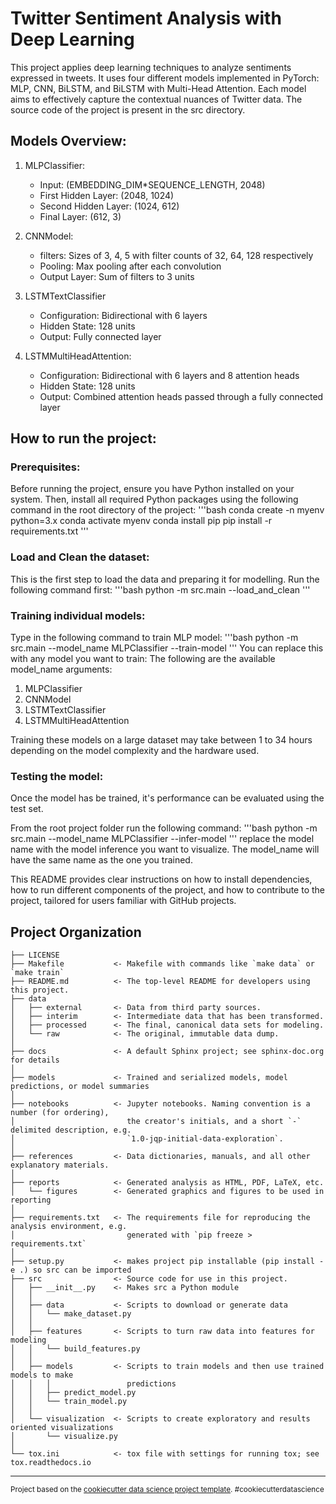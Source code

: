 Twitter Sentiment Analysis with Deep Learning
==============================

This project applies deep learning techniques to analyze sentiments expressed in tweets. It uses four different models implemented in PyTorch: MLP, CNN, BiLSTM, and BiLSTM with Multi-Head Attention. Each model aims to effectively capture the contextual nuances of Twitter data. The source code of the project is present in the src directory.

## Models Overview:

1. MLPClassifier:
    - Input: (EMBEDDING_DIM*SEQUENCE_LENGTH, 2048)
    - First Hidden Layer: (2048, 1024)
    - Second Hidden Layer: (1024, 612)
    - Final Layer: (612, 3)
2. CNNModel:
    - filters:  Sizes of 3, 4, 5 with filter counts of 32, 64, 128 respectively
    - Pooling: Max pooling after each convolution
    - Output Layer: Sum of filters to 3 units

3. LSTMTextClassifier
    - Configuration: Bidirectional with 6 layers
    - Hidden State: 128 units
    - Output: Fully connected layer

4. LSTMMultiHeadAttention:
    - Configuration: Bidirectional with 6 layers and 8 attention heads
    - Hidden State: 128 units
    - Output: Combined attention heads passed through a fully connected layer
   

## How to run the project:

### Prerequisites:
Before running the project, ensure you have Python installed on your system. Then, install all required Python packages using the following command in the root directory of the project:
'''bash
conda create -n myenv python=3.x
conda activate myenv
conda install pip
pip install -r requirements.txt
'''
### Load and Clean the dataset:

This is the first step to load the data and preparing it for modelling. Run the following command first:
'''bash
python -m src.main --load_and_clean
'''
### Training individual models:
Type in the following command to train MLP model:
'''bash
 python -m src.main --model_name MLPClassifier --train-model
'''
You can replace this with any model you want to train:
The following are the available model_name arguments:
1. MLPClassifier
2. CNNModel
3. LSTMTextClassifier
4. LSTMMultiHeadAttention

Training these models on a large dataset may take between 1 to 34 hours depending on the model complexity and the hardware used.

### Testing the model:

Once the model has be trained, it's performance can be evaluated using the test set. 

From the root project folder run the following command:
'''bash
 python -m src.main --model_name MLPClassifier --infer-model
'''
 replace the model name with the model inference you want to visualize. The model_name will have the same name as the one you trained.


This README provides clear instructions on how to install dependencies, how to run different components of the project, and how to contribute to the project, tailored for users familiar with GitHub projects.

Project Organization
------------

    ├── LICENSE
    ├── Makefile           <- Makefile with commands like `make data` or `make train`
    ├── README.md          <- The top-level README for developers using this project.
    ├── data
    │   ├── external       <- Data from third party sources.
    │   ├── interim        <- Intermediate data that has been transformed.
    │   ├── processed      <- The final, canonical data sets for modeling.
    │   └── raw            <- The original, immutable data dump.
    │
    ├── docs               <- A default Sphinx project; see sphinx-doc.org for details
    │
    ├── models             <- Trained and serialized models, model predictions, or model summaries
    │
    ├── notebooks          <- Jupyter notebooks. Naming convention is a number (for ordering),
    │                         the creator's initials, and a short `-` delimited description, e.g.
    │                         `1.0-jqp-initial-data-exploration`.
    │
    ├── references         <- Data dictionaries, manuals, and all other explanatory materials.
    │
    ├── reports            <- Generated analysis as HTML, PDF, LaTeX, etc.
    │   └── figures        <- Generated graphics and figures to be used in reporting
    │
    ├── requirements.txt   <- The requirements file for reproducing the analysis environment, e.g.
    │                         generated with `pip freeze > requirements.txt`
    │
    ├── setup.py           <- makes project pip installable (pip install -e .) so src can be imported
    ├── src                <- Source code for use in this project.
    │   ├── __init__.py    <- Makes src a Python module
    │   │
    │   ├── data           <- Scripts to download or generate data
    │   │   └── make_dataset.py
    │   │
    │   ├── features       <- Scripts to turn raw data into features for modeling
    │   │   └── build_features.py
    │   │
    │   ├── models         <- Scripts to train models and then use trained models to make
    │   │   │                 predictions
    │   │   ├── predict_model.py
    │   │   └── train_model.py
    │   │
    │   └── visualization  <- Scripts to create exploratory and results oriented visualizations
    │       └── visualize.py
    │
    └── tox.ini            <- tox file with settings for running tox; see tox.readthedocs.io


--------

<p><small>Project based on the <a target="_blank" href="https://drivendata.github.io/cookiecutter-data-science/">cookiecutter data science project template</a>. #cookiecutterdatascience</small></p>
